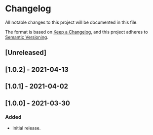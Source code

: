 # Changelog
All notable changes to this project will be documented in this file.

The format is based on [Keep a Changelog](https://keepachangelog.com/en/1.0.0/),
and this project adheres to [Semantic Versioning](https://semver.org/spec/v2.0.0.html).

## [Unreleased]

## [1.0.2] - 2021-04-13

## [1.0.1] - 2021-04-02

## [1.0.0] - 2021-03-30

### Added

- Initial release.
